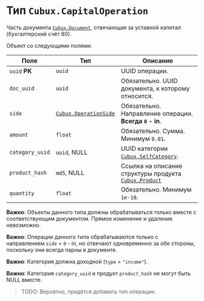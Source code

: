 Тип `Cubux.CapitalOperation`
============================

Часть документа [`Cubux.Document`][Cubux.Document], отвечающая за уставной
капитал (бухгалтерский счёт 80).

Объект со следующими полями:

Поле | Тип | Описание
---- | --- | --------
`uuid` **PK** | `uuid` | UUID операции.
`doc_uuid` | `uuid` | Обязательно. UUID документа, к которому относится.
`side` | [`Cubux.OperationSide`][Cubux.OperationSide] | Обязательно. Направление операции. **Всегда `0` - in**.
`amount` | `float` | Обязательно. Сумма. Минимум `0.01`.
`category_uuid` | `uuid`, NULL | UUID категории [`Cubux.SelfCategory`][Cubux.SelfCategory].
`product_hash` | `md5`, NULL | Ссылка на описание структуры продукта [`Cubux.Product`][Cubux.Product]
`quantity` | `float` | Обязательно. Минимум `1e-10`.

**Важно**: Объекты данного типа должны обрабатываться только вместе с
соответствующим документом. Прямое изменение и удаление невозможно.

**Важно**: Операции данного типа обрабатываются только с направлением `side` = 
`0` - in, но отвечают одновременно за обе стороны, поскольку они всегда парны в
документе.

**Важно**: Категория должна доходной (`type` = `"income"`).

**Важно**: Категория `category_uuid` и продукт `product_hash` не могут быть NULL
вместе.

> TODO: Вероятно, придётся добавить тип операции.


[Cubux.Document]: ./document.md
[Cubux.OperationSide]: ./operation-side.md
[Cubux.Product]: ./product.md
[Cubux.SelfCategory]: ./category.md
